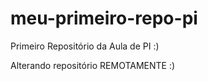 # meu-primeiro-repo-pi
Primeiro Repositório da Aula de PI :) 

Alterando repositório REMOTAMENTE :)
